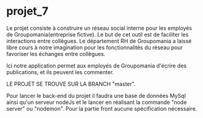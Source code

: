 # projet_7

Le projet consiste à construire un réseau social interne pour les employés de Groupomania(entreprise fictive). Le but de cet outil est de faciliter les interactions entre collègues. Le département RH de Groupomania a laissé libre cours à notre imagination pour les fonctionnalités du réseau pour favoriser les échanges entre collègues. 

Ici notre application permet aux employés de Groupomania d'écrire des publications, et ils peuvent les commenter. 

LE PROJET SE TROUVE SUR LA BRANCH "master".

Pour lancer le back-end du projet il faudra une base de données MySql ainsi qu'un serveur nodeJs et le lancer en réalisant la commande "node server" ou "nodemon". 
Pour la partie front aucune spécification nécessaire. 
